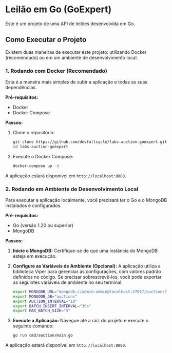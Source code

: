 # Leilão em Go (GoExpert)

Este é um projeto de uma API de leilões desenvolvida em Go.

## Como Executar o Projeto

Existem duas maneiras de executar este projeto: utilizando Docker (recomendado) ou em um ambiente de desenvolvimento local.

### 1. Rodando com Docker (Recomendado)

Esta é a maneira mais simples de subir a aplicação e todas as suas dependências.

**Pré-requisitos:**
- Docker
- Docker Compose

**Passos:**

1.  Clone o repositório:
    ```bash
    git clone https://github.com/devfullcycle/labs-auction-goexpert.git
    cd labs-auction-goexpert
    ```

2.  Execute o Docker Compose:
    ```bash
    docker-compose up -d
    ```

A aplicação estará disponível em `http://localhost:8080`.

### 2. Rodando em Ambiente de Desenvolvimento Local

Para executar a aplicação localmente, você precisará ter o Go e o MongoDB instalados e configurados.

**Pré-requisitos:**
- Go (versão 1.20 ou superior)
- MongoDB

**Passos:**

1.  **Inicie o MongoDB:** Certifique-se de que uma instância do MongoDB esteja em execução.

2.  **Configure as Variáveis de Ambiente (Opcional):**
    A aplicação utiliza a biblioteca Viper para gerenciar as configurações, com valores padrão definidos no código. Se precisar sobrescrevê-los, você pode exportar as seguintes variáveis de ambiente no seu terminal:

    ```bash
    export MONGODB_URL="mongodb://admin:admin@localhost:27017/auctions?authSource=admin"
    export MONGODB_DB="auctions"
    export AUCTION_INTERVAL="1m"
    export BATCH_INSERT_INTERVAL="30s"
    export MAX_BATCH_SIZE="5"
    ```

3.  **Execute a Aplicação:**
    Navegue até a raiz do projeto e execute o seguinte comando:
    ```bash
    go run cmd/auction/main.go
    ```

A aplicação estará disponível em `http://localhost:8080`.
